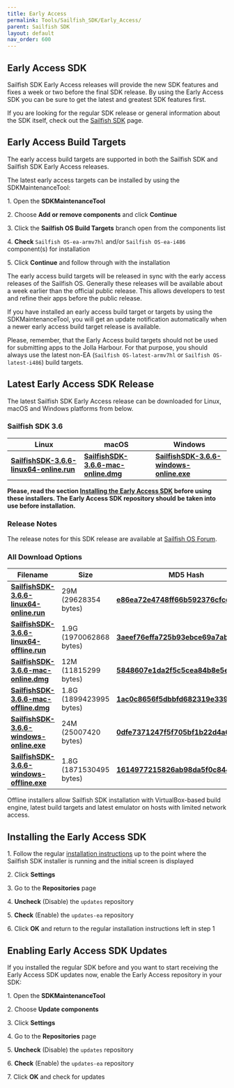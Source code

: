 ```yaml
---
title: Early Access
permalink: Tools/Sailfish_SDK/Early_Access/
parent: Sailfish SDK
layout: default
nav_order: 600
---
```


## Early Access SDK

Sailfish SDK Early Access releases will provide the new SDK features and
fixes a week or two before the final SDK release. By using the Early
Access SDK you can be sure to get the latest and greatest SDK features
first.

If you are looking for the regular SDK release or general information
about the SDK itself, check out the [Sailfish
SDK](/Tools/Sailfish_SDK) page.

## Early Access Build Targets

The early access build targets are supported in both the Sailfish SDK
and Sailfish SDK Early Access releases.

The latest early access targets can be installed by using the
SDKMaintenanceTool:

1\. Open the **SDKMaintenanceTool**

2\. Choose **Add or remove components** and click **Continue**

3\. Click the **Sailfish OS Build Targets** branch open from the
components list

4\. **Check** `Sailfish OS-ea-armv7hl` and/or `Sailfish OS-ea-i486`
component(s) for installation

5\. Click **Continue** and follow through with the installation

The early access build targets will be released in sync with the early
access releases of the Sailfish OS. Generally these releases will be
available about a week earlier than the official public release. This
allows developers to test and refine their apps before the public
release.

If you have installed an early access build target or targets by using
the SDKMaintenanceTool, you will get an update notification
automatically when a newer early access build target release is
available.

Please, remember, that the Early Access build targets should not be used
for submitting apps to the Jolla Harbour. For that purpose, you should
always use the latest non-EA (`Sailfish OS-latest-armv7hl` or
`Sailfish OS-latest-i486`) build targets.

## Latest Early Access SDK Release

The latest Sailfish SDK Early Access release can be downloaded for
Linux, macOS and Windows platforms from below.

### **Sailfish SDK 3.6**

| Linux                                                                                                                                 | macOS                                                                                                                         | Windows                                                                                                                               |
| ------------------------------------------------------------------------------------------------------------------------------------- | ----------------------------------------------------------------------------------------------------------------------------- | ------------------------------------------------------------------------------------------------------------------------------------- |
| [**SailfishSDK-3.6.6-linux64-online.run**](https://releases.sailfishos.org/sdk/installers/3.6.6/SailfishSDK-3.6.6-linux64-online.run) | [**SailfishSDK-3.6.6-mac-online.dmg**](https://releases.sailfishos.org/sdk/installers/3.6.6/SailfishSDK-3.6.6-mac-online.dmg) | [**SailfishSDK-3.6.6-windows-online.exe**](https://releases.sailfishos.org/sdk/installers/3.6.6/SailfishSDK-3.6.6-windows-online.exe) |

**Please, read the section [Installing the Early Access
SDK](/Tools/Sailfish_SDK/Early_Access#installing-the-early-access-sdk)
before using these installers. The Early Access SDK repository should be
taken into use before installation.**

### Release Notes

The release notes for this SDK release are available at [Sailfish OS
Forum](https://forum.sailfishos.org/t/8418).

### All Download Options

| Filename                                                                                                                                | Size                    | MD5 Hash                                                                                                                               |
| --------------------------------------------------------------------------------------------------------------------------------------- | ----------------------- | -------------------------------------------------------------------------------------------------------------------------------------- |
| [**SailfishSDK-3.6.6-linux64-online.run**](https://releases.sailfishos.org/sdk/installers/3.6.6/SailfishSDK-3.6.6-linux64-online.run)   | 29M (29628354 bytes)    | [**e86ea72e4748ff66b592376cfcd0bf4e**](https://releases.sailfishos.org/sdk/installers/3.6.6/SailfishSDK-3.6.6-linux64-online.run.md5)  |
| [**SailfishSDK-3.6.6-linux64-offline.run**](https://releases.sailfishos.org/sdk/installers/3.6.6/SailfishSDK-3.6.6-linux64-offline.run) | 1.9G (1970062868 bytes) | [**3aeef76effa725b93ebce69a7ab145db**](https://releases.sailfishos.org/sdk/installers/3.6.6/SailfishSDK-3.6.6-linux64-offline.run.md5) |
| [**SailfishSDK-3.6.6-mac-online.dmg**](https://releases.sailfishos.org/sdk/installers/3.6.6/SailfishSDK-3.6.6-mac-online.dmg)           | 12M (11815299 bytes)    | [**5848607e1da2f5c5cea84b8e5e642699**](https://releases.sailfishos.org/sdk/installers/3.6.6/SailfishSDK-3.6.6-mac-online.dmg.md5)      |
| [**SailfishSDK-3.6.6-mac-offline.dmg**](https://releases.sailfishos.org/sdk/installers/3.6.6/SailfishSDK-3.6.6-mac-offline.dmg)         | 1.8G (1899423995 bytes) | [**1ac0c8656f5dbbfd682319e339eaf4e6**](https://releases.sailfishos.org/sdk/installers/3.6.6/SailfishSDK-3.6.6-mac-offline.dmg.md5)     |
| [**SailfishSDK-3.6.6-windows-online.exe**](https://releases.sailfishos.org/sdk/installers/3.6.6/SailfishSDK-3.6.6-windows-online.exe)   | 24M (25007420 bytes)    | [**0dfe7371247f5f705bf1b22d4a6632c4**](https://releases.sailfishos.org/sdk/installers/3.6.6/SailfishSDK-3.6.6-windows-online.exe.md5)  |
| [**SailfishSDK-3.6.6-windows-offline.exe**](https://releases.sailfishos.org/sdk/installers/3.6.6/SailfishSDK-3.6.6-windows-offline.exe) | 1.8G (1871530495 bytes) | [**1614977215826ab98da5f0c84464cc6e**](https://releases.sailfishos.org/sdk/installers/3.6.6/SailfishSDK-3.6.6-windows-offline.exe.md5) |

Offline installers allow Sailfish SDK installation with VirtualBox-based
build engine, latest build targets and latest emulator on hosts with
limited network access.

## Installing the Early Access SDK

1\. Follow the regular [installation
instructions](/Tools/Sailfish_SDK/Installation) up to the point
where the Sailfish SDK installer is running and the initial screen is
displayed

2\. Click **Settings**

3\. Go to the **Repositories** page

4\. **Uncheck** (Disable) the `updates` repository

5\. **Check** (Enable) the `updates-ea` repository

6\. Click **OK** and return to the regular installation instructions
left in step 1

## Enabling Early Access SDK Updates

If you installed the regular SDK before and you want to start receiving
the Early Access SDK updates now, enable the Early Access repository in
your SDK:

1\. Open the **SDKMaintenanceTool**

2\. Choose **Update components**

3\. Click **Settings**

4\. Go to the **Repositories** page

5\. **Uncheck** (Disable) the `updates` repository

6\. **Check** (Enable) the `updates-ea` repository

7\. Click **OK** and check for updates
